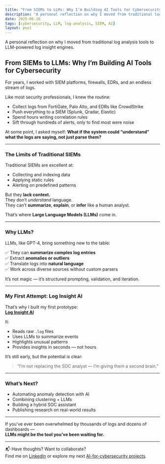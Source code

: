 ```yaml
---
title: "From SIEMs to LLMs: Why I’m Building AI Tools for Cybersecurity"
description: "A personal reflection on why I moved from traditional log analysis tools to LLM-powered log insight engines."
date: 2025-06-16
tags: [cybersecurity, LLM, log-analysis, SIEM, AI]
layout: post
---
```


A personal reflection on why I moved from traditional log analysis tools to LLM-powered log insight engines.

## From SIEMs to LLMs: Why I’m Building AI Tools for Cybersecurity

For years, I worked with SIEM platforms, firewalls, EDRs, and an endless stream of logs.

Like most security professionals, I knew the routine:
- Collect logs from FortiGate, Palo Alto, and EDRs like CrowdStrike
- Push everything to a SIEM (Splunk, Qradar, Elastic)
- Spend hours writing correlation rules
- Sift through hundreds of alerts, only to find most were noise

At some point, I asked myself:
**What if the system could “understand” what the logs are saying, not just parse them?**

---

### The Limits of Traditional SIEMs

Traditional SIEMs are excellent at:
- Collecting and indexing data
- Applying static rules
- Alerting on predefined patterns

But they **lack context.**  
They don’t *understand* language.  
They can’t **summarize**, **explain**, or **infer** like a human analyst.

That’s where **Large Language Models (LLMs)** come in.

---

### Why LLMs?

LLMs, like GPT-4, bring something new to the table:

✅ They can **summarize complex log entries**  
✅ Extract **anomalies or outliers**  
✅ Translate logs into **natural language**  
✅ Work across diverse sources without custom parsers

It’s not magic — it’s structured prompting, validation, and iteration.

---

### My First Attempt: Log Insight AI

That’s why I built my first prototype:  
**[Log Insight AI](https://github.com/elbazhazem/log-insight-ai)**

It:
- Reads raw `.log` files
- Uses LLMs to summarize events
- Highlights unusual patterns
- Provides insights in seconds — not hours

It’s still early, but the potential is clear:  
> “I’m not replacing the SOC analyst — I’m giving them a second brain.”

---

### What’s Next?

- Automating anomaly detection with AI
- Combining clustering + LLMs
- Building a hybrid SOC assistant
- Publishing research on real-world results

---

If you’ve ever been overwhelmed by thousands of logs and dozens of dashboards —  
**LLMs might be the tool you’ve been waiting for.**

---

📬 Have thoughts? Want to collaborate?  
Find me on [LinkedIn](https://www.linkedin.com/in/hazem-elbaz) or explore my next [AI-for-cybersecurity projects](../projects).

